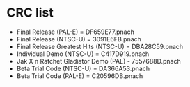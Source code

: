 # CRC list

- Final Release (PAL-E) = DF659E77.pnach
- Final Release (NTSC-U) = 3091E6FB.pnach
- Final Release Greatest Hits (NTSC-U) = DBA28C59.pnach
- Individual Demo (NTSC-U) = C417D919.pnach
- Jak X n Ratchet Gladiator Demo (PAL) - 7557688D.pnach
- Beta Trial Code (NTSC-U) = DA366A53.pnach
- Beta Trial Code (PAL-E) = C20596DB.pnach
